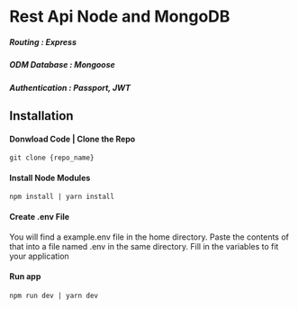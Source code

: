 # Rest Api Node and MongoDB

##### Routing         : Express
##### ODM Database    : Mongoose
##### Authentication  : Passport, JWT

## Installation

#### Donwload Code | Clone the Repo

```
git clone {repo_name}
```

#### Install Node Modules
```
npm install | yarn install
```

#### Create .env File
You will find a example.env file in the home directory. Paste the contents of that into a file named .env in the same directory. 
Fill in the variables to fit your application


#### Run app
```
npm run dev | yarn dev
```
